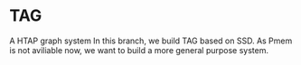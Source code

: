 # TAG
A HTAP graph system
In this branch, we build TAG based on SSD. As Pmem is not aviliable now, we want to build a more general purpose system.
